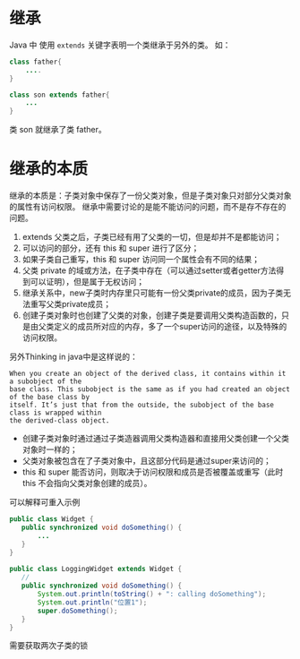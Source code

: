 # 继承
Java 中 使用 `extends` 关键字表明一个类继承于另外的类。
如：
```java
class father{
	....
}

class son extends father{
	...
}
```

类 son 就继承了类 father。

# 继承的本质
继承的本质是：子类对象中保存了一份父类对象，但是子类对象只对部分父类对象的属性有访问权限。
继承中需要讨论的是能不能访问的问题，而不是存不存在的问题。

1. extends 父类之后，子类已经有用了父类的一切，但是却并不是都能访问；
2. 可以访问的部分，还有 this 和 super 进行了区分；
3. 如果子类自己重写，this 和 super 访问同一个属性会有不同的结果；
4. 父类 private 的域或方法，在子类中存在（可以通过setter或者getter方法得到可以证明），但是属于无权访问；
5. 继承关系中，new子类时内存里只可能有一份父类private的成员，因为子类无法重写父类private成员；
6. 创建子类对象时也创建了父类的对象，创建子类是要调用父类构造函数的，只是由父类定义的成员所对应的内存，多了一个super访问的途径，以及特殊的访问权限。


另外Thinking in java中是这样说的：

```
When you create an object of the derived class, it contains within it a subobject of the 
base class. This subobject is the same as if you had created an object of the base class by 
itself. It’s just that from the outside, the subobject of the base class is wrapped within 
the derived-class object.
```
 
 - 创建子类对象时通过通过子类造器调用父类构造器和直接用父类创建一个父类对象时一样的；
 - 父类对象被包含在了子类对象中，且这部分代码是通过super来访问的；
 - this 和 super 能否访问，则取决于访问权限和成员是否被覆盖或重写（此时 this 不会指向父类对象创建的成员）。
 
 
 可以解释可重入示例
 ```java
 public class Widget {  
    public synchronized void doSomething() {  
        ...  
    }  
}  
  
public class LoggingWidget extends Widget {  
    // 
    public synchronized void doSomething() {  
        System.out.println(toString() + ": calling doSomething");  
        System.out.println("位置1");
        super.doSomething();  
    }  
}
```

需要获取两次子类的锁